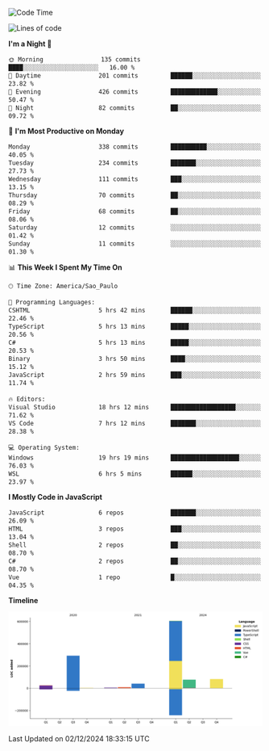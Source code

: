 <!--START_SECTION:waka-->
![Code Time](http://img.shields.io/badge/Code%20Time-2%2C927%20hrs%2022%20mins-blue)

![Lines of code](https://img.shields.io/badge/From%20Hello%20World%20I%27ve%20Written-1.1%20million%20lines%20of%20code-blue)

**I'm a Night 🦉** 

```text
🌞 Morning                135 commits         ████░░░░░░░░░░░░░░░░░░░░░   16.00 % 
🌆 Daytime                201 commits         ██████░░░░░░░░░░░░░░░░░░░   23.82 % 
🌃 Evening                426 commits         █████████████░░░░░░░░░░░░   50.47 % 
🌙 Night                  82 commits          ██░░░░░░░░░░░░░░░░░░░░░░░   09.72 % 
```
📅 **I'm Most Productive on Monday** 

```text
Monday                   338 commits         ██████████░░░░░░░░░░░░░░░   40.05 % 
Tuesday                  234 commits         ███████░░░░░░░░░░░░░░░░░░   27.73 % 
Wednesday                111 commits         ███░░░░░░░░░░░░░░░░░░░░░░   13.15 % 
Thursday                 70 commits          ██░░░░░░░░░░░░░░░░░░░░░░░   08.29 % 
Friday                   68 commits          ██░░░░░░░░░░░░░░░░░░░░░░░   08.06 % 
Saturday                 12 commits          ░░░░░░░░░░░░░░░░░░░░░░░░░   01.42 % 
Sunday                   11 commits          ░░░░░░░░░░░░░░░░░░░░░░░░░   01.30 % 
```


📊 **This Week I Spent My Time On** 

```text
🕑︎ Time Zone: America/Sao_Paulo

💬 Programming Languages: 
CSHTML                   5 hrs 42 mins       ██████░░░░░░░░░░░░░░░░░░░   22.46 % 
TypeScript               5 hrs 13 mins       █████░░░░░░░░░░░░░░░░░░░░   20.56 % 
C#                       5 hrs 13 mins       █████░░░░░░░░░░░░░░░░░░░░   20.53 % 
Binary                   3 hrs 50 mins       ████░░░░░░░░░░░░░░░░░░░░░   15.12 % 
JavaScript               2 hrs 59 mins       ███░░░░░░░░░░░░░░░░░░░░░░   11.74 % 

🔥 Editors: 
Visual Studio            18 hrs 12 mins      ██████████████████░░░░░░░   71.62 % 
VS Code                  7 hrs 12 mins       ███████░░░░░░░░░░░░░░░░░░   28.38 % 

💻 Operating System: 
Windows                  19 hrs 19 mins      ███████████████████░░░░░░   76.03 % 
WSL                      6 hrs 5 mins        ██████░░░░░░░░░░░░░░░░░░░   23.97 % 
```

**I Mostly Code in JavaScript** 

```text
JavaScript               6 repos             ███████░░░░░░░░░░░░░░░░░░   26.09 % 
HTML                     3 repos             ███░░░░░░░░░░░░░░░░░░░░░░   13.04 % 
Shell                    2 repos             ██░░░░░░░░░░░░░░░░░░░░░░░   08.70 % 
C#                       2 repos             ██░░░░░░░░░░░░░░░░░░░░░░░   08.70 % 
Vue                      1 repo              █░░░░░░░░░░░░░░░░░░░░░░░░   04.35 % 
```



**Timeline**

![Lines of Code chart](https://raw.githubusercontent.com/jonhoffmam/jonhoffmam/master/assets/bar_graph.png)


 Last Updated on 02/12/2024 18:33:15 UTC
<!--END_SECTION:waka-->

